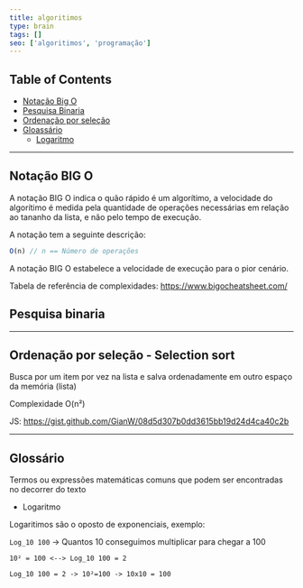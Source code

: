 ```yaml
---
title: algoritimos
type: brain
tags: []
seo: ['algoritimos', 'programação']
---
```


## Table of Contents

- [Notação Big O](#notacao-big-o)
- [Pesquisa Binaria](#pesquisa_binaria)
- [Ordenação por seleção](#ordenacao_selecao)
- [Gloassário](#glassario)
  - [Logaritmo](#logaritimo)


<hr>
<a name="notacao-big-o"></a>

## Notação BIG O

A notação BIG O indica o quão rápido é um algorítimo, a velocidade do algorítimo é medida pela quantidade de operações necessárias em relação ao tananho da lista, e não pelo tempo de execução. 

A notação tem a seguinte descrição:
```javascript
O(n) // n == Número de operações
```
A notação BIG O estabelece a velocidade de execução para o pior cenário.

Tabela de referência de complexidades: <a href="https://www.bigocheatsheet.com/">https://www.bigocheatsheet.com/ </a>

<a name="pesquisa_binaria"></a>

## Pesquisa binaria

<hr>
<a name="ordenacao_selecao"></a>

## Ordenação por seleção - Selection sort

Busca por um item por vez na lista e salva ordenadamente em outro espaço da memória (lista)

Complexidade O(n²)

JS: <a href="https://gist.github.com/GianW/08d5d307b0dd3615bb19d24d4ca40c2b">https://gist.github.com/GianW/08d5d307b0dd3615bb19d24d4ca40c2b</a>

<hr>
<a name="glassario"></a>

## Glossário

Termos ou expressões matemáticas comuns que podem ser encontradas no decorrer do texto

<a name="logaritmo"></a>

* Logaritmo

Logaritimos são o oposto de exponenciais, exemplo:

`Log_10 100` -> Quantos 10 conseguimos multiplicar para chegar a 100
```
10² = 100 <--> Log_10 100 = 2

Log_10 100 = 2 -> 10²=100 -> 10x10 = 100
```
